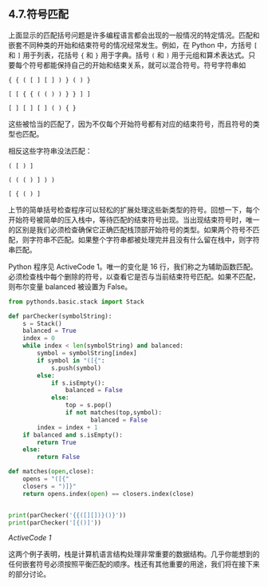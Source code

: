 ## 4.7.符号匹配

上面显示的匹配括号问题是许多编程语言都会出现的一般情况的特定情况。匹配和嵌套不同种类的开始和结束符号的情况经常发生。例如，在 Python 中，方括号 `[` 和 `]` 用于列表，花括号 `{` 和 `}` 用于字典。括号 `(` 和 `)` 用于元组和算术表达式。只要每个符号都能保持自己的开始和结束关系，就可以混合符号。符号字符串如

```
{ { ( [ ] [ ] ) } ( ) }

[ [ { { ( ( ) ) } } ] ]

[ ] [ ] [ ] ( ) { }
```

这些被恰当的匹配了，因为不仅每个开始符号都有对应的结束符号，而且符号的类型也匹配。

相反这些字符串没法匹配：

````
( [ ) ]

( ( ( ) ] ) )

[ { ( ) ]
````

上节的简单括号检查程序可以轻松的扩展处理这些新类型的符号。回想一下，每个开始符号被简单的压入栈中，等待匹配的结束符号出现。当出现结束符号时，唯一的区别是我们必须检查确保它正确匹配栈顶部开始符号的类型。如果两个符号不匹配，则字符串不匹配。如果整个字符串都被处理完并且没有什么留在栈中，则字符串匹配。

Python 程序见 ActiveCode 1。唯一的变化是 16 行，我们称之为辅助函数匹配。必须检查栈中每个删除的符号，以查看它是否与当前结束符号匹配。如果不匹配，则布尔变量 balanced 被设置为 False。

```python
from pythonds.basic.stack import Stack

def parChecker(symbolString):
    s = Stack()
    balanced = True
    index = 0
    while index < len(symbolString) and balanced:
        symbol = symbolString[index]
        if symbol in "([{":
            s.push(symbol)
        else:
            if s.isEmpty():
                balanced = False
            else:
                top = s.pop()
                if not matches(top,symbol):
                       balanced = False
        index = index + 1
    if balanced and s.isEmpty():
        return True
    else:
        return False

def matches(open,close):
    opens = "([{"
    closers = ")]}"
    return opens.index(open) == closers.index(close)


print(parChecker('{{([][])}()}'))
print(parChecker('[{()]'))

```

*ActiveCode 1*

这两个例子表明，栈是计算机语言结构处理非常重要的数据结构。几乎你能想到的任何嵌套符号必须按照平衡匹配的顺序。栈还有其他重要的用途，我们将在接下来的部分讨论。
